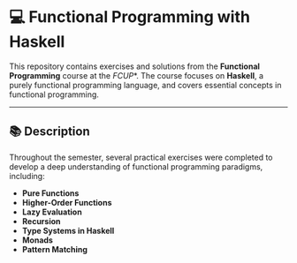 # 💻 Functional Programming with Haskell

This repository contains exercises and solutions from the **Functional Programming** course at the *FCUP**. The course focuses on **Haskell**, a purely functional programming language, and covers essential concepts in functional programming.

---

## 📚 Description

Throughout the semester, several practical exercises were completed to develop a deep understanding of functional programming paradigms, including:

- **Pure Functions**
- **Higher-Order Functions**
- **Lazy Evaluation**
- **Recursion**
- **Type Systems in Haskell**
- **Monads**
- **Pattern Matching**
